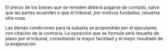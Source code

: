 El precio de los bienes que se rematen deberá pagarse de contado, salvo que las partes acuerden o que el tribunal, por motivos fundados, resuelva otra cosa.

Las demás condiciones para la subasta se propondrán por el ejecutante, con citación de la contraria. La oposición que se formule será resuelta de plano por el tribunal, consultando la mayor facilidad y el mejor resultado de la enajenación.